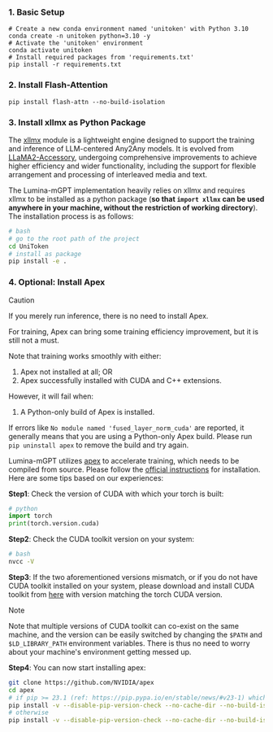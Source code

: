 
### 1. Basic Setup

```
# Create a new conda environment named 'unitoken' with Python 3.10
conda create -n unitoken python=3.10 -y
# Activate the 'unitoken' environment
conda activate unitoken
# Install required packages from 'requirements.txt'
pip install -r requirements.txt
```

### 2. Install Flash-Attention
```
pip install flash-attn --no-build-isolation
```

### 3. Install xllmx as Python Package
The [xllmx](./xllmx) module is a lightweight engine designed to support the training and inference of
LLM-centered Any2Any models. It is evolved from [LLaMA2-Accessory](https://github.com/Alpha-VLLM/LLaMA2-Accessory), undergoing comprehensive improvements to achieve higher efficiency and
wider functionality, including the support for flexible arrangement and processing of interleaved media and text.

The Lumina-mGPT implementation heavily relies on xllmx and requires xllmx to be installed as a python package (**so that `import xllmx` can be used anywhere in your machine, without the restriction of working directory**).
The installation process is as follows:
```bash
# bash
# go to the root path of the project
cd UniToken
# install as package
pip install -e .
```

### 4. Optional: Install Apex
> [!Caution]
>
> If you merely run inference, there is no need to install Apex.
>
> For training, Apex can bring some training efficiency improvement, but it is still not a must.
>
> Note that training works smoothly with either:
> 1. Apex not installed at all; OR
> 2. Apex successfully installed with CUDA and C++ extensions.
>
> However, it will fail when:
> 1. A Python-only build of Apex is installed.
>
> If errors like `No module named 'fused_layer_norm_cuda'` are reported, it generally means that you are
using a Python-only Apex build. Please run `pip uninstall apex` to remove the build and try again.

Lumina-mGPT utilizes [apex](https://github.com/NVIDIA/apex) to accelerate training, which needs to be compiled from source. Please follow the [official instructions](https://github.com/NVIDIA/apex#from-source) for installation.
Here are some tips based on our experiences:

**Step1**: Check the version of CUDA with which your torch is built:
 ```python
# python
import torch
print(torch.version.cuda)
```

**Step2**: Check the CUDA toolkit version on your system:
```bash
# bash
nvcc -V
```
**Step3**: If the two aforementioned versions mismatch, or if you do not have CUDA toolkit installed on your system,
please download and install CUDA toolkit from [here](https://developer.nvidia.com/cuda-toolkit-archive) with version matching the torch CUDA version.

> [!Note]
>
> Note that multiple versions of CUDA toolkit can co-exist on the same machine, and the version can be easily switched by changing the `$PATH` and `$LD_LIBRARY_PATH` environment variables.
There is thus no need to worry about your machine's environment getting messed up.

**Step4**: You can now start installing apex:
```bash
git clone https://github.com/NVIDIA/apex
cd apex
# if pip >= 23.1 (ref: https://pip.pypa.io/en/stable/news/#v23-1) which supports multiple `--config-settings` with the same key...
pip install -v --disable-pip-version-check --no-cache-dir --no-build-isolation --config-settings "--build-option=--cpp_ext" --config-settings "--build-option=--cuda_ext" ./
# otherwise
pip install -v --disable-pip-version-check --no-cache-dir --no-build-isolation --global-option="--cpp_ext" --global-option="--cuda_ext" ./
```
